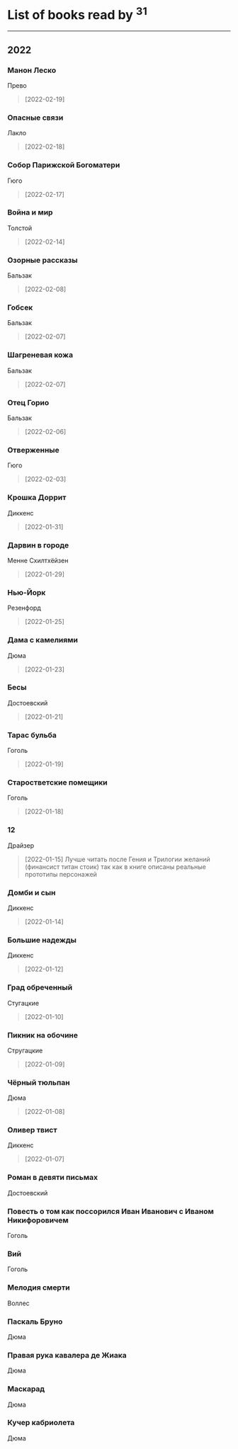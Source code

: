# List of books read by [](https://plus.google.com/u/0/118248226132797004598/)<sup>31</sup>
---

## 2022

### Манон Леско
Прево
> [2022-02-19] 


### Опасные связи
Лакло
> [2022-02-18] 


### Собор Парижской Богоматери
Гюго
> [2022-02-17] 


### Война и мир
Толстой
> [2022-02-14] 


### Озорные рассказы
Бальзак
> [2022-02-08] 


### Гобсек
Бальзак
> [2022-02-07] 


### Шагреневая кожа
Бальзак
> [2022-02-07] 


### Отец Горио
Бальзак
> [2022-02-06] 


### Отверженные
Гюго
> [2022-02-03] 


### Крошка Доррит
Диккенс
> [2022-01-31] 


### Дарвин в городе
Менне Схилтхёйзен
> [2022-01-29] 


### Нью-Йорк
Резенфорд
> [2022-01-25] 


### Дама с камелиями
Дюма
> [2022-01-23] 


### Бесы
Достоевский
> [2022-01-21] 


### Тарас бульба
Гоголь
> [2022-01-19] 


### Старостветские помещики
Гоголь
> [2022-01-18] 


### 12
Драйзер
> [2022-01-15] Лучше читать после Гения и Трилогии желаний (финансист титан стоик) так как в книге описаны реальные прототипы персонажей


### Домби и сын
Диккенс
> [2022-01-14] 


### Большие надежды
Диккенс
> [2022-01-12] 


### Град обреченный
Стугацкие
> [2022-01-10] 


### Пикник на обочине
Стругацкие
> [2022-01-09] 


### Чёрный тюльпан
Дюма
> [2022-01-08] 


### Оливер твист
Диккенс
> [2022-01-07] 


### Роман в девяти письмах
Достоевский


### Повесть о том как поссорился Иван Иванович с Иваном Никифоровичем
Гоголь


### Вий
Гоголь


### Мелодия смерти
Воллес


### Паскаль Бруно
Дюма


### Правая рука кавалера де Жиака
Дюма


### Маскарад
Дюма


### Кучер кабриолета
Дюма



